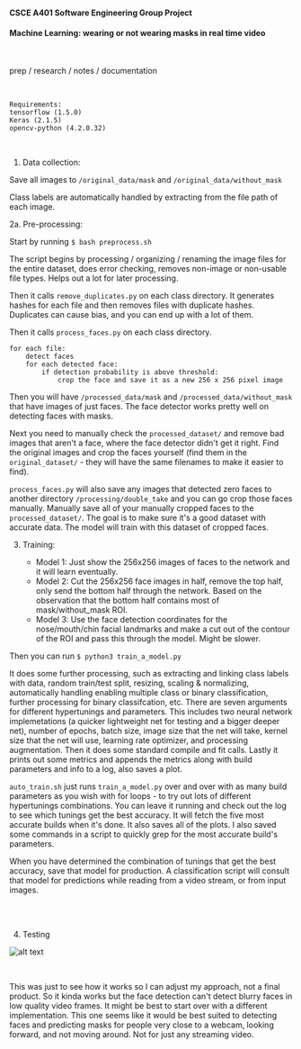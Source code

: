 #### CSCE A401 Software Engineering Group Project

#### Machine Learning: wearing or not wearing masks in real time video

<br> 

prep / research / notes / documentation

<br> 

```
Requirements:
tensorflow (1.5.0)
Keras (2.1.5)
opencv-python (4.2.0.32)
```

<br>

1. Data collection:

Save all images to `/original_data/mask` and `/original_data/without_mask`

Class labels are automatically handled by extracting from the file path of each image.

2a. Pre-processing:

Start by running `$ bash preprocess.sh`

The script begins by processing / organizing / renaming the image files for the entire dataset, does error checking, removes non-image or non-usable file types. Helps out a lot for later processing.

Then it calls `remove_duplicates.py` on each class directory. It generates hashes for each file and then removes files with duplicate hashes. Duplicates can cause bias, and you can end up with a lot of them.

Then it calls `process_faces.py` on each class directory.

    for each file:
        detect faces
        for each detected face:
            if detection probability is above threshold:
                crop the face and save it as a new 256 x 256 pixel image

Then you will have `/processed_data/mask` and `/processed_data/without_mask` that have images of just faces. The face detector works pretty well on detecting faces with masks.

Next you need to manually check the `processed_dataset/` and remove bad images that aren't a face, where the face detector didn't get it right. Find the original images and crop the faces yourself (find them in the `original_dataset/` - they will have the same filenames to make it easier to find). 

`process_faces.py` will also save any images that detected zero faces to another directory `/processing/double_take` and you can go crop those faces manually. Manually save all of your manually cropped faces to the `processed_dataset/`. The goal is to make sure it's a good dataset with accurate data. The model will train with this dataset of cropped faces.

3. Training:

    - Model 1: Just show the 256x256 images of faces to the network and it will learn eventually.
    - Model 2: Cut the 256x256  face images in half, remove the top half, only send the bottom half through the network. Based on the observation that the bottom half contains most of mask/without_mask ROI. 
    - Model 3: Use the face detection coordinates for the nose/mouth/chin facial landmarks and make a cut out of the contour of the ROI and pass this through the model. Might be slower.

Then you can run `$ python3 train_a_model.py` 

It does some further processing, such as extracting and linking class labels with data, random train/test split, resizing, scaling & normalizing, automatically handling enabling multiple class or binary classification, further processing for binary classifcation, etc. There are seven arguments for different hypertunings and parameters. This includes two neural network implemetations (a quicker lightweight net for testing and a bigger deeper net), number of epochs, batch size, image size that the net will take, kernel size that the net will use, learning rate optimizer, and processing augmentation. Then it does some standard compile and fit calls. Lastly it prints out some metrics and appends the metrics along with build parameters and info to a log, also saves a plot.

`auto_train.sh` just runs `train_a_model.py` over and over with as many build parameters as you wish with for loops - to try out lots of different hypertunings combinations. You can leave it running and check out the log to see which tunings get the best accuracy. It will fetch the five most accurate builds when it's done. It also saves all of the plots. I also saved some commands in a script to quickly grep for the most accurate build's parameters.

When you have determined the combination of tunings that get the best accuracy, save that model for production. A classification script will consult that model for predictions while reading from a video stream, or from input images.

<br> <br>

4. Testing

![alt text](https://raw.githubusercontent.com/tjbergstrom/SWE/master/Classification/screen_record.gif)

<br>

This was just to see how it works so I can adjust my approach, not a final product. So it kinda works but the face detection can't detect blurry faces in low quality video frames. It might be best to start over with a different implementation. This one seems like it would be best suited to detecting faces and predicting masks for people very close to a webcam, looking forward, and not moving around. Not for just any streaming video.


<br> <br>


